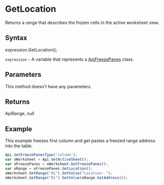 # GetLocation

Returns a range that describes the frozen cells in the active worksheet view.

## Syntax

expression.GetLocation();

`expression` - A variable that represents a [ApiFreezePanes](../ApiFreezePanes.md) class.

## Parameters

This method doesn't have any parameters.

## Returns

ApiRange, null

## Example

This example freezes first column and get pastes a freezed range address into the table.

```javascript
Api.SetFreezePanesType('column');
var oWorksheet = Api.GetActiveSheet();
var oFreezePanes = oWorksheet.GetFreezePanes();
var oRange = oFreezePanes.GetLocation();
oWorksheet.GetRange("A1").SetValue("Location: ");
oWorksheet.GetRange("B1").SetValue(oRange.GetAddress());
```
